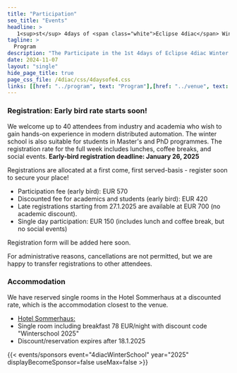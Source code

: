 ```yaml
---
title: "Participation"
seo_title: "Events"
headline: > 
   1<sup>st</sup> 4days of <span class="white">Eclipse 4diac</span> Winter School
tagline: >
  Program
description: "The Participate in the 1st 4days of Eclipse 4diac Winter School"
date: 2024-11-07
layout: "single"
hide_page_title: true
page_css_file: /4diac/css/4daysofe4.css
links: [[href: "../program", text: "Program"],[href: "../venue", text: "Venue"],[href: "../participation", text: "Participation"],[href: "../organisation", text: "Organisation"]]
---
```


### Registration: Early bird rate starts soon!
We welcome up to 40 attendees from industry and academia who wish to gain hands-on 
experience in modern distributed automation. The winter school is also suitable for students in Master's and PhD programmes. The registration rate for the full week includes lunches, coffee breaks, and social events. **Early-bird registration deadline: January 26, 2025** 

Registrations are allocated at a first come, first served-basis - register soon to secure your place! 

- Participation fee (early bird): EUR 570
- Discounted fee for academics and students (early bird): EUR 420
- Late registrations starting from 27.1.2025 are available at EUR 700 (no academic discount). 
- Single day participation: EUR 150 (includes lunch and coffee break, but no social events) 

Registration form will be added here soon.

For administrative reasons, cancellations are not permitted, but we are happy to transfer registrations to other attendees.

### Accommodation
We have reserved single rooms in the Hotel Sommerhaus at a discounted rate, which is the accommodation closest to the venue. 
- [Hotel Sommerhaus: ](https://www.sommerhaus-hotel.at/de/linz)
- Single room including breakfast 78 EUR/night with discount code "Winterschool 2025"
- Discount/reservation expires after 18.1.2025

{{< events/sponsors event="4diacWinterSchool"  year="2025" displayBecomeSponsor=false useMax=false >}}
